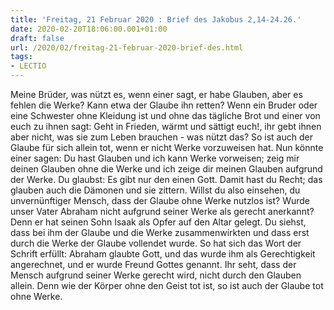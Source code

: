 ```yaml
---
title: 'Freitag, 21 Februar 2020 : Brief des Jakobus 2,14-24.26.'
date: 2020-02-20T18:06:00.001+01:00
draft: false
url: /2020/02/freitag-21-februar-2020-brief-des.html
tags: 
- LECTIO
---
```


Meine Brüder, was nützt es, wenn einer sagt, er habe Glauben, aber es fehlen die Werke? Kann etwa der Glaube ihn retten? Wenn ein Bruder oder eine Schwester ohne Kleidung ist und ohne das tägliche Brot und einer von euch zu ihnen sagt: Geht in Frieden, wärmt und sättigt euch!, ihr gebt ihnen aber nicht, was sie zum Leben brauchen - was nützt das? So ist auch der Glaube für sich allein tot, wenn er nicht Werke vorzuweisen hat. Nun könnte einer sagen: Du hast Glauben und ich kann Werke vorweisen; zeig mir deinen Glauben ohne die Werke und ich zeige dir meinen Glauben aufgrund der Werke. Du glaubst: Es gibt nur den einen Gott. Damit hast du Recht; das glauben auch die Dämonen und sie zittern. Willst du also einsehen, du unvernünftiger Mensch, dass der Glaube ohne Werke nutzlos ist? Wurde unser Vater Abraham nicht aufgrund seiner Werke als gerecht anerkannt? Denn er hat seinen Sohn Isaak als Opfer auf den Altar gelegt. Du siehst, dass bei ihm der Glaube und die Werke zusammenwirkten und dass erst durch die Werke der Glaube vollendet wurde. So hat sich das Wort der Schrift erfüllt: Abraham glaubte Gott, und das wurde ihm als Gerechtigkeit angerechnet, und er wurde Freund Gottes genannt. Ihr seht, dass der Mensch aufgrund seiner Werke gerecht wird, nicht durch den Glauben allein. Denn wie der Körper ohne den Geist tot ist, so ist auch der Glaube tot ohne Werke.